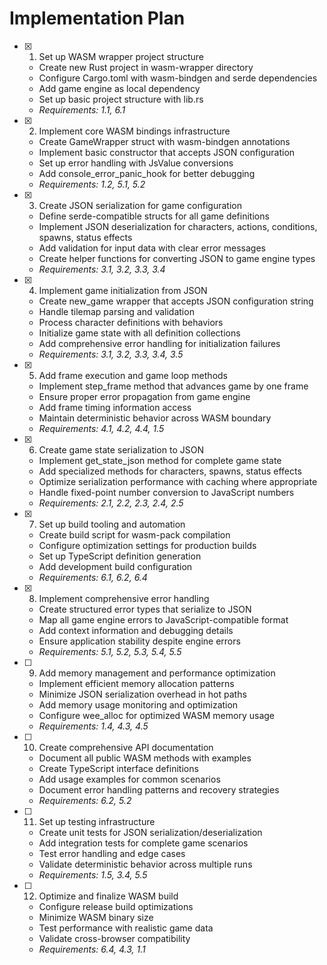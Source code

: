 # Implementation Plan

- [x] 1. Set up WASM wrapper project structure

  - Create new Rust project in wasm-wrapper directory
  - Configure Cargo.toml with wasm-bindgen and serde dependencies
  - Add game engine as local dependency
  - Set up basic project structure with lib.rs
  - _Requirements: 1.1, 6.1_

- [x] 2. Implement core WASM bindings infrastructure

  - Create GameWrapper struct with wasm-bindgen annotations
  - Implement basic constructor that accepts JSON configuration
  - Set up error handling with JsValue conversions
  - Add console_error_panic_hook for better debugging
  - _Requirements: 1.2, 5.1, 5.2_

- [x] 3. Create JSON serialization for game configuration

  - Define serde-compatible structs for all game definitions
  - Implement JSON deserialization for characters, actions, conditions, spawns, status effects
  - Add validation for input data with clear error messages
  - Create helper functions for converting JSON to game engine types
  - _Requirements: 3.1, 3.2, 3.3, 3.4_

- [x] 4. Implement game initialization from JSON

  - Create new_game wrapper that accepts JSON configuration string
  - Handle tilemap parsing and validation
  - Process character definitions with behaviors
  - Initialize game state with all definition collections
  - Add comprehensive error handling for initialization failures
  - _Requirements: 3.1, 3.2, 3.3, 3.4, 3.5_

- [x] 5. Add frame execution and game loop methods

  - Implement step_frame method that advances game by one frame
  - Ensure proper error propagation from game engine
  - Add frame timing information access
  - Maintain deterministic behavior across WASM boundary
  - _Requirements: 4.1, 4.2, 4.4, 1.5_

- [x] 6. Create game state serialization to JSON

  - Implement get_state_json method for complete game state
  - Add specialized methods for characters, spawns, status effects
  - Optimize serialization performance with caching where appropriate
  - Handle fixed-point number conversion to JavaScript numbers
  - _Requirements: 2.1, 2.2, 2.3, 2.4, 2.5_

- [x] 7. Set up build tooling and automation

  - Create build script for wasm-pack compilation
  - Configure optimization settings for production builds
  - Set up TypeScript definition generation
  - Add development build configuration
  - _Requirements: 6.1, 6.2, 6.4_

- [x] 8. Implement comprehensive error handling

  - Create structured error types that serialize to JSON
  - Map all game engine errors to JavaScript-compatible format
  - Add context information and debugging details
  - Ensure application stability despite engine errors
  - _Requirements: 5.1, 5.2, 5.3, 5.4, 5.5_

- [ ] 9. Add memory management and performance optimization

  - Implement efficient memory allocation patterns
  - Minimize JSON serialization overhead in hot paths
  - Add memory usage monitoring and optimization
  - Configure wee_alloc for optimized WASM memory usage
  - _Requirements: 1.4, 4.3, 4.5_

- [ ] 10. Create comprehensive API documentation

  - Document all public WASM methods with examples
  - Create TypeScript interface definitions
  - Add usage examples for common scenarios
  - Document error handling patterns and recovery strategies
  - _Requirements: 6.2, 5.2_

- [ ] 11. Set up testing infrastructure

  - Create unit tests for JSON serialization/deserialization
  - Add integration tests for complete game scenarios
  - Test error handling and edge cases
  - Validate deterministic behavior across multiple runs
  - _Requirements: 1.5, 3.4, 5.5_

- [ ] 12. Optimize and finalize WASM build
  - Configure release build optimizations
  - Minimize WASM binary size
  - Test performance with realistic game data
  - Validate cross-browser compatibility
  - _Requirements: 6.4, 4.3, 1.1_
